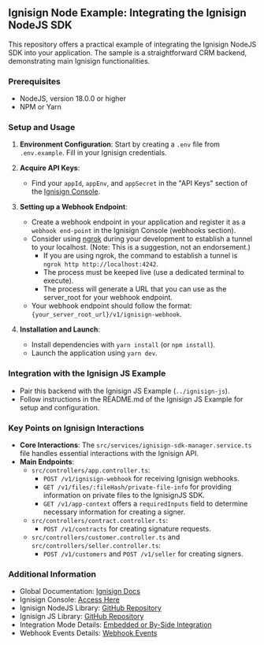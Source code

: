 ## Ignisign Node Example: Integrating the Ignisign NodeJS SDK

This repository offers a practical example of integrating the Ignisign NodeJS SDK into your application. 
The sample is a straightforward CRM backend, demonstrating main Ignisign functionalities.

### Prerequisites

- NodeJS, version 18.0.0 or higher
- NPM or Yarn

### Setup and Usage

1. **Environment Configuration**: Start by creating a `.env` file from `.env.example`. Fill in your Ignisign credentials.

2. **Acquire API Keys**:
   - Find your `appId`, `appEnv`, and `appSecret` in the "API Keys" section of the [Ignisign Console](https://console.ignisign.io/).
   <!-- - Specify a `signatureProfileId`, obtainable from the "Signature Profile" section of the Ignisign Console. Select your desired signature profile, expand its details, and copy the SignatureProfileId value. -->

3. **Setting up a Webhook Endpoint**:
   - Create a webhook endpoint in your application and register it as a `webhook end-point` in the Ignisign Console (webhooks section).
   - Consider using [ngrok](https://ngrok.com/) during your development to establish a tunnel to your localhost. (Note: This is a suggestion, not an endorsement.)
     - If you are using ngrok, the command to establish a tunnel is `ngrok http http://localhost:4242`. 
     - The process must be keeped live (use a dedicated terminal to execute). 
     - The process will generate a URL that you can use as the server_root for your webhook endpoint.
   - Your webhook endpoint should follow the format: `{your_server_root_url}/v1/ignisign-webhook`.

4. **Installation and Launch**:
   - Install dependencies with `yarn install` (or `npm install`).
   - Launch the application using `yarn dev`.

### Integration with the Ignisign JS Example

- Pair this backend with the Ignisign JS Example (`../ignisign-js`).
- Follow instructions in the README.md of the Ignisign JS Example for setup and configuration.

### Key Points on Ignisign Interactions

- **Core Interactions**: The `src/services/ignisign-sdk-manager.service.ts` file handles essential interactions with the Ignisign API.
- **Main Endpoints**:
  - `src/controllers/app.controller.ts`:
    - `POST /v1/ignisign-webhook` for receiving Ignisign webhooks.
    - `GET /v1/files/:fileHash/private-file-info` for providing information on private files to the IgnisignJS SDK.
    - `GET /v1/app-context` offers a `requiredInputs` field to determine necessary information for creating a signer.
  - `src/controllers/contract.controller.ts`:
    - `POST /v1/contracts` for creating signature requests.
  - `src/controllers/customer.controller.ts` and `src/controllers/seller.controller.ts`:
    - `POST /v1/customers` and `POST /v1/seller` for creating signers.

### Additional Information

- Global Documentation: [Ignisign Docs](https://docs.ignisign.io)
- Ignisign Console: [Access Here](https://console.ignisign.io)
- Ignisign NodeJS Library: [GitHub Repository](https://github.com/ignisign/ignisign-node)
- Ignisign JS Library: [GitHub Repository](https://github.com/ignisign/ignisign-js)
- Integration Mode Details: [Embedded or By-Side Integration](https://ignisign.io/docs/core-concepts/Embeded_or_By-Side_Integration)
- Webhook Events Details: [Webhook Events](https://ignisign.io/docs/webhooks/webhooks)
